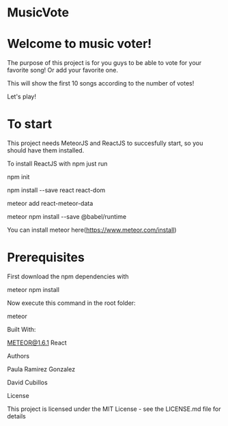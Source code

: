 # MusicVote
# Welcome to music voter!

The purpose of this project is for you guys to be able to vote for your favorite song! Or add your favorite one.

This will show the first 10 songs according to the number of votes!

Let's play!

# To start

This project needs MeteorJS and ReactJS to succesfully start, so you should have them installed.

To install ReactJS with npm just run

npm init

npm install --save react react-dom

meteor add react-meteor-data

meteor npm install --save @babel/runtime


You can install meteor here(https://www.meteor.com/install)

# Prerequisites

First download the npm dependencies with


meteor npm install

Now execute this command in the root folder:

meteor

Built With:

METEOR@1.6.1
React

Authors

Paula Ramirez Gonzalez 

David Cubillos 

License

This project is licensed under the MIT License - see the LICENSE.md file for details